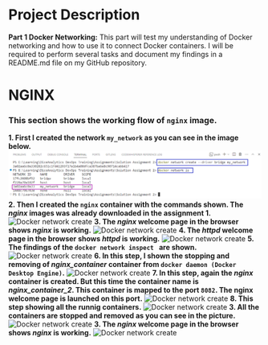 # Project Description
**Part 1 Docker Networking:** This part will test my understanding of Docker networking and how to use it to connect Docker containers. I will be required to perform several tasks and document my findings in a README.md file on my GitHub repository.

# NGINX
### This section shows the working flow of `nginx` image.  
**1. First I created the network `my_network` as you can see in the image below.**
![Docker network create](/assets/network_create.png)
**2. Then I created the `nginx` container with the commands shown. The *nginx* images was already downloaded in the assignment 1.**
![Docker network create](/assets/nginx_container_create.png.png)
**3. The *nginx* welcome page in the browser shows *nginx* is working.**
![Docker network create](/assets/nginx_welcom.png.png)
**4. The *httpd* welcome page in the browser shows *httpd* is working.**
![Docker network create](/assets/httpd_welcome.png.png)
**5. The findings of the `docker network inspect ` are shown.**
![Docker network create](/assets/network_inspect.png.png)
**6. In this step, I shown the stopping and removing of *nginx_container* container from `docker daemon (Docker Desktop Engine)`.**
![Docker network create](/assets/stoping_removing_nginx.png.png)
**7. In this step, again the *nginx* container is created. But this time the container name is *nginx_container_2*. This container is mapped to the port `8082`. The nginx welcome page is launched on this port.**
![Docker network create](/assets/nginx_on_welcome_on_container_2.png.png)
**8. This step showing all the runnig containers.**
![Docker network create](/assets/doc.png)
**3. All the containers are stopped and removed as you can see in the picture.**
![Docker network create](/assets/stoping_removing_nginx2_and_httpd.png.png)
**3. The *nginx* welcome page in the browser shows *nginx* is working.**
![Docker network create](/assets/stoping_removing_nginx2_and_httpd.png.png)



